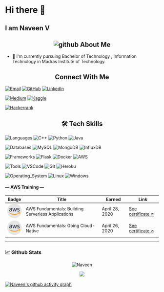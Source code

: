 <h1>
Hi there 👋 
</h1>

<h2>
 I am Naveen V
</h2>

<h2 align="center"> 
<img height="40" width="40" alt="github" color = "white" src="https://cdn.jsdelivr.net/npm/simple-icons@v3/icons/github.svg" /> About Me </h2>

- 🔭️ I'm currently pursuing Bachelor of Technology , Information Technology in Madras Institute of Technology.

<h2 align="center"> Connect With Me </h2>

[![Email](https://img.shields.io/static/v1?label=Email&message=Naveen&color=ffffff&style=for-the-badge&logo=gmail&labelColor=0A66C2&logoColor=ffffff)](mailto:naveenvellaiyappan02@gmail.com) 
[![GitHub](https://img.shields.io/static/v1?label=GitHub&message=Naveen110501&color=ffffff&style=for-the-badge&logo=github&labelColor=181717&logoColor=ffffff)](https://github.com/Naveen110501)
[![LinkedIn](https://img.shields.io/static/v1?label=LinkedIn&message=Naveen&color=ffffff&style=for-the-badge&logo=linkedin&labelColor=0A66C2&logoColor=ffffff)](https://www.linkedin.com/in/naveen-v-092463190/) 


[![Medium](https://img.shields.io/static/v1?label=Medium&message=Naveenvellaiyappan02&color=ffffff&style=for-the-badge&logo=medium&labelColor=21759B&logoColor=ffffff)](https://medium.com/@naveenvellaiyappan02)
[![Kaggle](https://img.shields.io/static/v1?label=Kaggle&message=Naveen201105&color=ffffff&style=for-the-badge&logo=kaggle&labelColor=#20beff&logoColor=#20beff)](https://www.kaggle.com/naveen201105)

[![Hackerrank](https://img.shields.io/static/v1?label=Hackerrank&message=perfectly_imperf&color=ffffff&style=for-the-badge&logo=hackerrank&labelColor=#20beff&logoColor=#20beff)](https://www.hackerrank.com/perfectly_imperf)



<h2 align="center">🛠️ Tech Skills </h2>

![Languages](https://img.shields.io/badge/-languages-333333?style=for-the-badge&logo=language)
![C++](https://img.shields.io/badge/c++%20-%2300599C.svg?&style=for-the-badge&logo=c%2B%2B&logoColor=white)
![Python](https://img.shields.io/badge/python%20-%2300599C.svg?&style=for-the-badge&logo=python&logoColor=white)
![Java](https://img.shields.io/badge/java%20-%2300599C.svg?&style=for-the-badge&logo=java&logoColor=white)

![Databases](https://img.shields.io/badge/-databases-333333?style=for-the-badge&logo=database)
![MySQL](https://img.shields.io/badge/-mysql-%23003d05?style=for-the-badge&logo=mysql)
![MongoDB](https://img.shields.io/badge/-mongodb-%23003d05?style=for-the-badge&logo=mongodb)
![InfluxDB](https://img.shields.io/badge/-influxdb-%23003d05?style=for-the-badge&logo=influxdb)


![Frameworks](https://img.shields.io/badge/-frameworks-333333?style=for-the-badge&logo=framework)
![Flask](https://img.shields.io/badge/flask-BA55D3?&style=for-the-badge&logo=flask&logoColor=white)
![Docker](https://img.shields.io/badge/docker-BA55D3?&style=for-the-badge&logo=docker&logoColor=white)
![AWS](https://img.shields.io/badge/aws-BA55D3?&style=for-the-badge&logo=aws&logoColor=white)


![Tools](https://img.shields.io/badge/-tools-333333?style=for-the-badge&logo=tool)
![VSCode](https://img.shields.io/badge/-vscode-FFA500?style=for-the-badge&logo=visual-studio-code)
![Git](https://img.shields.io/badge/-git-FFA500?style=for-the-badge&logo=git)
![Heroku](https://img.shields.io/badge/-Heroku-FFA500?style=for-the-badge&logo=heroku)

![Operating_System](https://img.shields.io/badge/-operating_system-333333?style=for-the-badge&logo=operating_system)
![Linux](https://img.shields.io/badge/-linux-772953?style=for-the-badge&logo=linux)
![Windows](https://img.shields.io/badge/-windows-772953?style=for-the-badge&logo=windows)






#### — AWS Training —

Badge | Title | Earned | Link
------------ | ------------- | ------------ | ------------
![AWS Badge](https://github.com/BhathiyaTK/BhathiyaTK/blob/master/images/aws.png?raw=true&s=50) | AWS Fundamentals: Building Serverless Applications | April 28, 2020 | [See certificate ↗](https://coursera.org/share/5fe8a0b8ef9f27176994cbe80d31b48c)
![AWS Badge](https://github.com/BhathiyaTK/BhathiyaTK/blob/master/images/aws.png?raw=true&s=50) | AWS Fundamentals: Going Cloud-Native | April 26, 2020 | [See certificate ↗](https://coursera.org/share/949f20994bbd7fee6a714a8a535c2906)

___
### 📈 **Github Stats**
<p align="center"> 
<img src="https://github-readme-stats.vercel.app/api?username=Naveen110501&count_private=true&show_icons=true&include_all_commits=true&theme=gotham" alt="Naveen" />
</p>

<div align = 'center'>
<img src = "https://github-readme-stats.vercel.app/api/top-langs/?username=Naveen110501&theme=gotham"/>
</div>

[![Naveen's github activity graph](https://activity-graph.herokuapp.com/graph?username=Naveen110501&theme=xcode)](https://git.io/Naveen110501)

